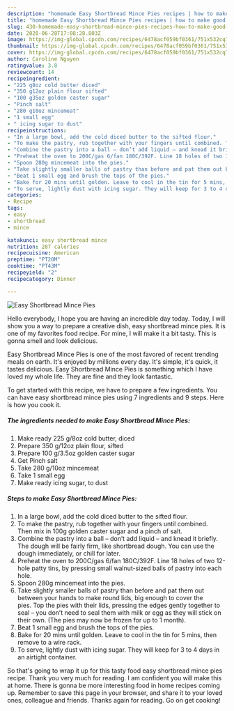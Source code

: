 ```yaml
---
description: "homemade Easy Shortbread Mince Pies recipes | how to make good Easy Shortbread Mince Pies"
title: "homemade Easy Shortbread Mince Pies recipes | how to make good Easy Shortbread Mince Pies"
slug: 430-homemade-easy-shortbread-mince-pies-recipes-how-to-make-good-easy-shortbread-mince-pies
date: 2020-06-28T17:08:28.803Z
image: https://img-global.cpcdn.com/recipes/6478acf059bf0361/751x532cq70/easy-shortbread-mince-pies-recipe-main-photo.jpg
thumbnail: https://img-global.cpcdn.com/recipes/6478acf059bf0361/751x532cq70/easy-shortbread-mince-pies-recipe-main-photo.jpg
cover: https://img-global.cpcdn.com/recipes/6478acf059bf0361/751x532cq70/easy-shortbread-mince-pies-recipe-main-photo.jpg
author: Caroline Nguyen
ratingvalue: 3.8
reviewcount: 14
recipeingredient:
- "225 g8oz cold butter diced"
- "350 g12oz plain flour sifted"
- "100 g35oz golden caster sugar"
- "Pinch salt"
- "280 g10oz mincemeat"
- "1 small egg"
- " icing sugar to dust"
recipeinstructions:
- "In a large bowl, add the cold diced butter to the sifted flour."
- "To make the pastry, rub together with your fingers until combined. Then mix in 100g golden caster sugar and a pinch of salt."
- "Combine the pastry into a ball – don’t add liquid – and knead it briefly. The dough will be fairly firm, like shortbread dough. You can use the dough immediately, or chill for later."
- "Preheat the oven to 200C/gas 6/fan 180C/392F. Line 18 holes of two 12-hole patty tins, by pressing small walnut-sized balls of pastry into each hole."
- "Spoon 280g mincemeat into the pies."
- "Take slightly smaller balls of pastry than before and pat them out between your hands to make round lids, big enough to cover the pies. Top the pies with their lids, pressing the edges gently together to seal – you don’t need to seal them with milk or egg as they will stick on their own. (The pies may now be frozen for up to 1 month)."
- "Beat 1 small egg and brush the tops of the pies."
- "Bake for 20 mins until golden. Leave to cool in the tin for 5 mins, then remove to a wire rack."
- "To serve, lightly dust with icing sugar. They will keep for 3 to 4 days in an airtight container."
categories:
- Recipe
tags:
- easy
- shortbread
- mince

katakunci: easy shortbread mince 
nutrition: 287 calories
recipecuisine: American
preptime: "PT20M"
cooktime: "PT43M"
recipeyield: "2"
recipecategory: Dinner

---
```



![Easy Shortbread Mince Pies](https://img-global.cpcdn.com/recipes/6478acf059bf0361/751x532cq70/easy-shortbread-mince-pies-recipe-main-photo.jpg)

Hello everybody, I hope you are having an incredible day today. Today, I will show you a way to prepare a creative dish, easy shortbread mince pies. It is one of my favorites food recipe. For mine, I will make it a bit tasty. This is gonna smell and look delicious.

Easy Shortbread Mince Pies is one of the most favored of recent trending meals on earth. It's enjoyed by millions every day. It's simple, it's quick, it tastes delicious. Easy Shortbread Mince Pies is something which I have loved my whole life. They are fine and they look fantastic.




To get started with this recipe, we have to prepare a few ingredients. You can have easy shortbread mince pies using 7 ingredients and 9 steps. Here is how you cook it.

<!--inarticleads1-->

##### The ingredients needed to make Easy Shortbread Mince Pies:

1. Make ready 225 g/8oz cold butter, diced
1. Prepare 350 g/12oz plain flour, sifted
1. Prepare 100 g/3.5oz golden caster sugar
1. Get Pinch salt
1. Take 280 g/10oz mincemeat
1. Take 1 small egg
1. Make ready  icing sugar, to dust




<!--inarticleads2-->

##### Steps to make Easy Shortbread Mince Pies:

1. In a large bowl, add the cold diced butter to the sifted flour.
1. To make the pastry, rub together with your fingers until combined. Then mix in 100g golden caster sugar and a pinch of salt.
1. Combine the pastry into a ball – don’t add liquid – and knead it briefly. The dough will be fairly firm, like shortbread dough. You can use the dough immediately, or chill for later.
1. Preheat the oven to 200C/gas 6/fan 180C/392F. Line 18 holes of two 12-hole patty tins, by pressing small walnut-sized balls of pastry into each hole.
1. Spoon 280g mincemeat into the pies.
1. Take slightly smaller balls of pastry than before and pat them out between your hands to make round lids, big enough to cover the pies. Top the pies with their lids, pressing the edges gently together to seal – you don’t need to seal them with milk or egg as they will stick on their own. (The pies may now be frozen for up to 1 month).
1. Beat 1 small egg and brush the tops of the pies.
1. Bake for 20 mins until golden. Leave to cool in the tin for 5 mins, then remove to a wire rack.
1. To serve, lightly dust with icing sugar. They will keep for 3 to 4 days in an airtight container.




So that's going to wrap it up for this tasty food easy shortbread mince pies recipe. Thank you very much for reading. I am confident you will make this at home. There is gonna be more interesting food in home recipes coming up. Remember to save this page in your browser, and share it to your loved ones, colleague and friends. Thanks again for reading. Go on get cooking!
